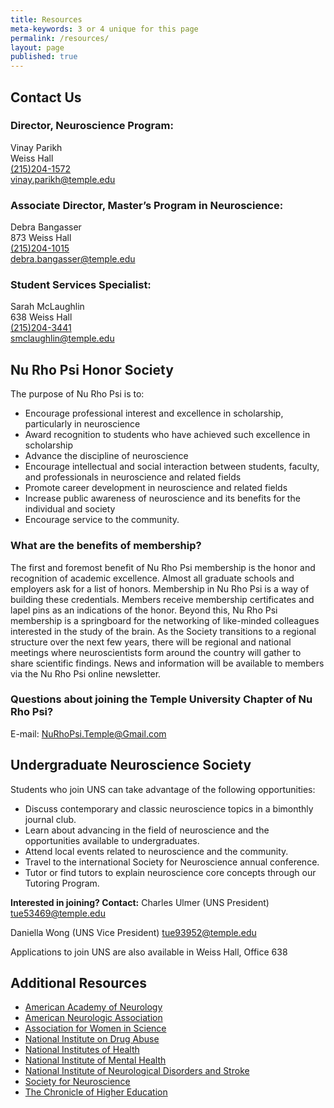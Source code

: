 ```yaml
---
title: Resources
meta-keywords: 3 or 4 unique for this page
permalink: /resources/
layout: page
published: true
---
```


## Contact Us

### Director, Neuroscience Program:
Vinay Parikh<br/>
Weiss Hall<br/>
[(215)204-1572](tel:2152041572 )<br/>
[vinay.parikh@temple.edu](mailto:vinay.parikh@temple.edu) <br/>

### Associate Director, Master’s Program in Neuroscience:
Debra Bangasser<br/>
873 Weiss Hall<br/>
[(215)204-1015](tel:2152041015)<br/>
[debra.bangasser@temple.edu](mailto:debra.bangasser@temple.edu)<br/>

### Student Services Specialist:
Sarah McLaughlin<br/>
638 Weiss Hall<br/>
[(215)204-3441](tel:2152043441)<br/>
[smclaughlin@temple.edu](mailto:smclaughlin@temple.edu)<br/>

## Nu Rho Psi Honor Society

The purpose of Nu Rho Psi is to:
- Encourage professional interest and excellence in scholarship, particularly in neuroscience
- Award recognition to students who have achieved such excellence in scholarship
- Advance the discipline of neuroscience
- Encourage intellectual and social interaction between students, faculty, and professionals in neuroscience and related fields
- Promote career development in neuroscience and related fields
- Increase public awareness of neuroscience and its benefits for the individual and society
- Encourage service to the community.

### What are the benefits of membership?
The first and foremost benefit of Nu Rho Psi membership is the honor and recognition of academic excellence. Almost all graduate schools and employers ask for a list of honors. Membership in Nu Rho Psi is a way of building these credentials. Members receive membership certificates and lapel pins as an indications of the honor. Beyond this, Nu Rho Psi membership is a springboard for the networking of like-minded colleagues interested in the study of the brain. As the Society transitions to a regional structure over the next few years, there will be regional and national meetings where neuroscientists form around the country will gather to share scientific findings. News and information will be available to members via the Nu Rho Psi online newsletter.

### Questions about joining the Temple University Chapter of Nu Rho Psi?

E-mail: [NuRhoPsi.Temple@Gmail.com](mailto:NuRhoPsi.Temple@Gmail.com)

## Undergraduate Neuroscience Society

Students who join UNS can take advantage of the following opportunities:

- Discuss contemporary and classic neuroscience topics in a bimonthly journal club.
- Learn about advancing in the field of neuroscience and the opportunities available to undergraduates.
- Attend local events related to neuroscience and the community.
- Travel to the international Society for Neuroscience annual conference.
- Tutor or find tutors to explain neuroscience core concepts through our Tutoring Program.

**Interested in joining? Contact:**
Charles Ulmer (UNS  President)
[tue53469@temple.edu](mailto:tue53469@temple.edu)

Daniella Wong (UNS Vice President)
[tue93952@temple.edu](mailto:tue93952@temple.edu)

Applications to join UNS are also available in Weiss Hall, Office 638

## Additional Resources

- [American Academy of Neurology](http://www.aan.com) 
- [American Neurologic Association](http://www.aneuroa.org) 
- [Association for Women in Science](http://www.awis.org) 
- [National Institute on Drug Abuse](http://www.nida.nih.gov) 
- [National Institutes of Health](http://www.nih.gov) 
- [National Institute of Mental Health](http://www.nimh.nih.gov) 
- [National Institute of Neurological Disorders and Stroke](http://www.ninds.nih.gov) 
- [Society for Neuroscience](http://www.sfn.org) 
- [The Chronicle of Higher Education](http://www.chronicle.com/jobs)
